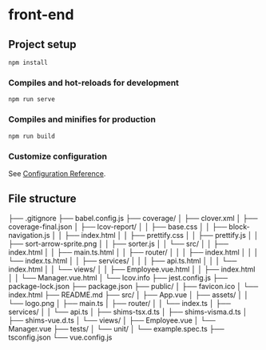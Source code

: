 # front-end

## Project setup
```
npm install
```

### Compiles and hot-reloads for development
```
npm run serve
```

### Compiles and minifies for production
```
npm run build
```

### Customize configuration
See [Configuration Reference](https://cli.vuejs.org/config/).


## File structure

├── .gitignore
├── babel.config.js
├── coverage/
│   ├── clover.xml
│   ├── coverage-final.json
│   ├── lcov-report/
│   │   ├── base.css
│   │   ├── block-navigation.js
│   │   ├── index.html
│   │   ├── prettify.css
│   │   ├── prettify.js
│   │   ├── sort-arrow-sprite.png
│   │   ├── sorter.js
│   │   └── src/
│   │       ├── index.html
│   │       ├── main.ts.html
│   │       ├── router/
│   │       │   ├── index.html
│   │       │   └── index.ts.html
│   │       ├── services/
│   │       │   ├── api.ts.html
│   │       │   └── index.html
│   │       └── views/
│   │           ├── Employee.vue.html
│   │           ├── index.html
│   │           └── Manager.vue.html
│   └── lcov.info
├── jest.config.js
├── package-lock.json
├── package.json
├── public/
│   ├── favicon.ico
│   └── index.html
├── README.md
├── src/
│   ├── App.vue
│   ├── assets/
│   │   └── logo.png
│   ├── main.ts
│   ├── router/
│   │   └── index.ts
│   ├── services/
│   │   └── api.ts
│   ├── shims-tsx.d.ts
│   ├── shims-visma.d.ts
│   ├── shims-vue.d.ts
│   └── views/
│       ├── Employee.vue
│       └── Manager.vue
├── tests/
│   └── unit/
│       └── example.spec.ts
├── tsconfig.json
└── vue.config.js